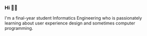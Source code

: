 ### Hi 👋🏻

I'm a final-year student Informatics Engineering who is passionately learning about user experience design and sometimes computer programming.
<div id="header" align="center">
</div>
<img src="https://komarev.com/ghpvc/?username=nurpitaa&style=flat-square&color=blue" alt=""/>
